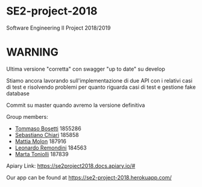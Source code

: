 # SE2-project-2018
Software Engineering II Project 2018/2019

# WARNING
Ultima versione "corretta" con swagger "up to date" su develop

Stiamo ancora lavorando sull'implementazione di due API con i relativi casi di test e risolvendo problemi per quanto riguarda casi di test e gestione fake database

Commit su master quando avremo la versione definitiva

Group members:

* [Tommaso Bosetti](https://github.com/tommasobosetti) 1855286
* [Sebastiano Chiari](https://github.com/sebastianochiari) 185858
* [Mattia Molon](https://github.com/MattiaMolon) 187916
* [Leonardo Remondini](https://github.com/leonardoremondini) 184563
* [Marta Toniolli](https://github.com/toniollimarta) 187839

Apiary Link: https://se2project2018.docs.apiary.io/#

Our app can be found at https://se2-project-2018.herokuapp.com/